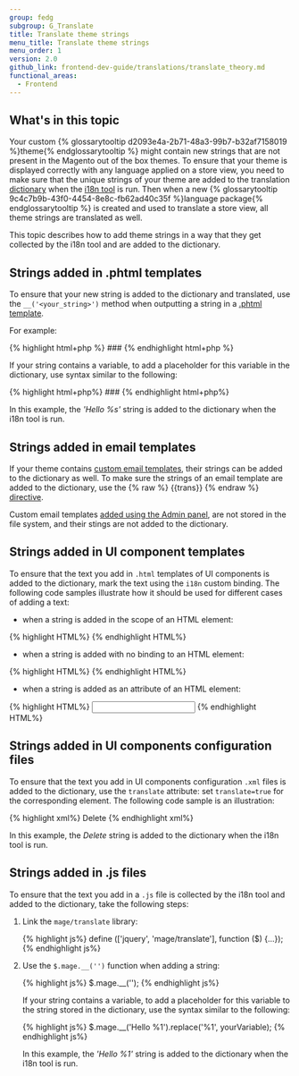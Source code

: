 ```yaml
---
group: fedg
subgroup: G_Translate
title: Translate theme strings
menu_title: Translate theme strings
menu_order: 1
version: 2.0
github_link: frontend-dev-guide/translations/translate_theory.md
functional_areas:
  - Frontend
---
```


## What's in this topic ##

Your custom {% glossarytooltip d2093e4a-2b71-48a3-99b7-b32af7158019 %}theme{% endglossarytooltip %} might contain new strings that are not present in the Magento out of the box themes. To ensure that your theme is displayed correctly with any language applied on a store view, you need to make sure that the unique strings of your theme are added to the translation <a href="{{ page.baseurl }}/frontend-dev-guide/translations/xlate.html#translate_terms">dictionary</a> when the <a href="{{ page.baseurl }}/config-guide/cli/config-cli-subcommands-i18n.html#config-cli-subcommands-xlate-dict" target="_blank">i18n tool</a> is run. 
Then when a new {% glossarytooltip 9c4c7b9b-43f0-4454-8e8c-fb62ad40c35f %}language package{% endglossarytooltip %} is created and used to translate a store view, all theme strings are translated as well.

This topic describes how to add theme strings in a way that they get collected by the i18n tool and are added to the dictionary.

<h2 id="add_strings_phtml">Strings added in .phtml templates</h2>

To ensure that your new string is added to the dictionary and translated, use the `__('<your_string>')` method when outputting a string in a <a href="{{ page.baseurl }}/frontend-dev-guide/templates/template-overview.html" target="_blank">.phtml template</a>.

For example:

{% highlight html+php %}
	### <?php echo __('Create Backup') ?>
{% endhighlight html+php %}

If your string contains a variable, to add a placeholder for this variable in the dictionary, use syntax similar to the following:

{% highlight html+php%}
    ### <?php echo sprintf(__('Hello %s'), $yourVariable) ?>
{% endhighlight html+php%}

In this example, the <i>'Hello %s'</i> string is added to the dictionary when the i18n tool is run.

<h2 id="add_strings_email">Strings added in email templates</h2>

If your theme contains <a href="{{ page.baseurl }}/frontend-dev-guide/templates/template-email.html#customize-email-theme" target="_blank">custom email templates</a>, their strings can be added to the dictionary as well. 
To make sure the strings of an email template are added to the dictionary, use the  {% raw %} {{trans}}  {% endraw %} <a href="{{ page.baseurl }}/frontend-dev-guide/templates/template-email.html#localization" target="_blank">directive</a>. 

Custom email templates <a href="{{ page.baseurl }}/frontend-dev-guide/templates/template-email.html#customize-email-admin" target="_blank">added using the Admin panel</a>, are not stored in the file system, and their stings are not added to the dictionary.

<h2 id="add_strings_ui_html">Strings added in UI component templates</h2>

To ensure that the text you add in `.html` templates of UI components is added to the dictionary, mark the text using the `i18n` custom binding. The following code samples illustrate how it should be used for different cases of adding a text:

- when a string is added in the scope of an HTML element:
 
{% highlight HTML%}
    <span data-bind="i18n: 'Sign In'"></span>
{% endhighlight HTML%}

- when a string is added with no binding to an HTML element:

{% highlight HTML%}
    <!-- ko i18n: 'You have no items in your shopping cart.' --><!-- /ko -->
{% endhighlight HTML%}	

- when a string is added as an attribute of an HTML element:

{% highlight HTML%}
    <input type="text" data-bind="attr: {placeholder: $t('First Name')}" />
{% endhighlight HTML%}

<h2 id="add_strings_ui_xml">Strings added in UI components configuration files</h2>

To ensure that the text you add in UI components configuration `.xml` files is added to the dictionary, use the `translate` attribute: set `translate=true` for the corresponding element. The following code sample is an illustration:

{% highlight xml%}
    <item name="label" xsi:type="string" translate="true">Delete</item>
{% endhighlight xml%}

In this example, the *Delete* string is added to the dictionary when the i18n tool is run.

<h2 id="add_strings_js">Strings added in .js files</h2>
To ensure that the text you add in a <code>.js</code> file is collected by the i18n tool and added to the dictionary, take the following steps:
<ol>
<li>Link the <code>mage/translate</code> library:

{% highlight js%}
	define (['jquery', 'mage/translate'], function ($) {...});
{% endhighlight js%}
</li>
<li>Use the <code>$.mage.__('')</code> function when adding a string:

{% highlight js%}
	$.mage.__('<string>');
{% endhighlight js%}

If your string contains a variable, to add a placeholder for this variable to the string stored in the dictionary, use the syntax similar to the following:

{% highlight js%}
    $.mage.__('Hello %1').replace('%1', yourVariable);
{% endhighlight js%}

In this example, the <i>'Hello %1'</i> string is added to the dictionary when the i18n tool is run.

</li>
</ol>


